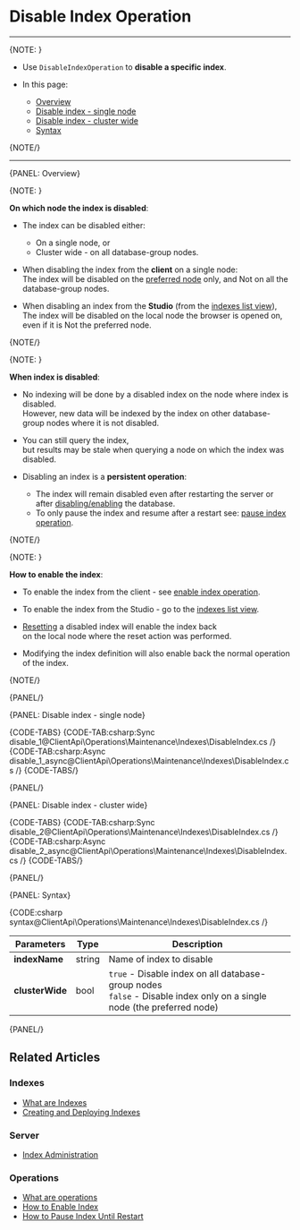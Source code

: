 # Disable Index Operation

 ---

{NOTE: }

* Use `DisableIndexOperation` to __disable a specific index__.  

* In this page:
    * [Overview](../../../../client-api/operations/maintenance/indexes/disable-index#overview)
    * [Disable index - single node](../../../../client-api/operations/maintenance/indexes/disable-index#disable-index---single-node)
    * [Disable index - cluster wide](../../../../client-api/operations/maintenance/indexes/disable-index#disable-index---cluster-wide)
    * [Syntax](../../../../client-api/operations/maintenance/indexes/disable-index#syntax)

{NOTE/}

---

{PANEL: Overview}

{NOTE: }

__On which node the index is disabled__:  

* The index can be disabled either:  
    * On a single node, or  
    * Cluster wide - on all database-group nodes.  

* When disabling the index from the __client__ on a single node:  
  The index will be disabled on the [preferred node](../../../../client-api/configuration/load-balance/overview#the-preferred-node) only, and Not on all the database-group nodes.  

* When disabling an index from the __Studio__ (from the [indexes list view](../../../../studio/database/indexes/indexes-list-view#indexes-list-view---actions)),  
  The index will be disabled on the local node the browser is opened on, even if it is Not the preferred node.  


{NOTE/}

{NOTE: }

__When index is disabled__:  
 
* No indexing will be done by a disabled index on the node where index is disabled.  
  However, new data will be indexed by the index on other database-group nodes where it is not disabled.

* You can still query the index,  
  but results may be stale when querying a node on which the index was disabled.  

* Disabling an index is a __persistent operation__:  
  * The index will remain disabled even after restarting the server or after [disabling/enabling](../../../../client-api/operations/server-wide/toggle-databases-state) the database.  
  * To only pause the index and resume after a restart see: [pause index operation](../../../../client-api/operations/maintenance/indexes/stop-index).  

{NOTE/}

{NOTE: }

__How to enable the index__:  

* To enable the index from the client - see [enable index operation](../../../../client-api/operations/maintenance/indexes/enable-index).  

* To enable the index from the Studio - go to the [indexes list view](../../../../studio/database/indexes/indexes-list-view#indexes-list-view---actions).  

* [Resetting](../../../../client-api/operations/maintenance/indexes/reset-index) a disabled index will enable the index back  
  on the local node where the reset action was performed.

* Modifying the index definition will also enable back the normal operation of the index.  

{NOTE/}

{PANEL/}

{PANEL: Disable index - single node}

{CODE-TABS}
{CODE-TAB:csharp:Sync disable_1@ClientApi\Operations\Maintenance\Indexes\DisableIndex.cs /}
{CODE-TAB:csharp:Async disable_1_async@ClientApi\Operations\Maintenance\Indexes\DisableIndex.cs /}
{CODE-TABS/}

{PANEL/}

{PANEL: Disable index - cluster wide}

{CODE-TABS}
{CODE-TAB:csharp:Sync disable_2@ClientApi\Operations\Maintenance\Indexes\DisableIndex.cs /}
{CODE-TAB:csharp:Async disable_2_async@ClientApi\Operations\Maintenance\Indexes\DisableIndex.cs /}
{CODE-TABS/}

{PANEL/}

{PANEL: Syntax}

{CODE:csharp syntax@ClientApi\Operations\Maintenance\Indexes\DisableIndex.cs /}

| Parameters | Type | Description |
| - | - | - |
| **indexName** | string | Name of index to disable |
| **clusterWide** | bool | `true` - Disable index on all database-group nodes<br>`false` - Disable index only on a single node (the preferred node) |

{PANEL/}

## Related Articles

### Indexes

- [What are Indexes](../../../../indexes/what-are-indexes)
- [Creating and Deploying Indexes](../../../../indexes/creating-and-deploying)

### Server

- [Index Administration](../../../../server/administration/index-administration)

### Operations

- [What are operations](../../../../client-api/operations/what-are-operations)
- [How to Enable Index](../../../../client-api/operations/maintenance/indexes/enable-index)
- [How to Pause Index Until Restart](../../../../client-api/operations/maintenance/indexes/stop-index)
